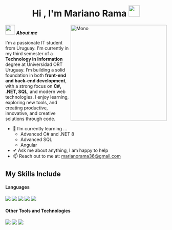 <h1 align="center"><b>Hi , I'm Mariano Rama </b><img src="https://media.giphy.com/media/hvRJCLFzcasrR4ia7z/giphy.gif" width="35"></h1>
<!--  -->
<img align="right" width=300px alt="Mono" src="https://media2.giphy.com/media/v1.Y2lkPTc5MGI3NjExOHl0NWd1azZ4cnpzandxN3dsdWxyaXpjZWMwZG1tbDlucWlnMXd1ZyZlcD12MV9pbnRlcm5hbF9naWZfYnlfaWQmY3Q9Zw/KpACNEh8jXK2Q/giphy.gif" />

<img src="https://media.giphy.com/media/ObNTw8Uzwy6KQ/giphy.gif" width="30px">&nbsp;***About me***

I'm a passionate IT student from Uruguay.
I'm currently in my third semester of a **Technology in Information** degree at Universidad ORT Uruguay. I’m building a solid foundation in both **front-end and back-end development**, with a strong focus on **C#, .NET, SQL**, and modern web technologies.
I enjoy learning, exploring new tools, and creating productive, innovative, and creative solutions through code.
- 🌱 I’m currently learning ...
  - Advanced C# and .NET 8
  - Advanced SQL 
  - Angular
- ✔ Ask me about anything, I am happy to help<br>
- 📫 Reach out to me at: <a href="marianorama36@gmail.com">marianorama36@gmail.com</a>

## My Skills Include

<h4> Languages </h4>
<span> 
  <img src="https://img.shields.io/badge/HTML5-E34F26?style=for-the-badge&logo=html5&logoColor=white">
  <img src="https://img.shields.io/badge/CSS3-1572B6?style=for-the-badge&logo=css3&logoColor=white">
  <img src="https://img.shields.io/badge/JavaScript-F7DF1E?style=for-the-badge&logo=javascript&logoColor=black">
  <img src="https://img.shields.io/badge/c%23-%23239120.svg?style=for-the-badge&logo=csharp&logoColor=white">
  <img src="https://img.shields.io/badge/c++-%2300599C.svg?style=for-the-badge&logo=c%2B%2B&logoColor=white">

 
</span>


<h4> Other Tools and Technologies </h4>
<span>
  <img src="https://img.shields.io/badge/Git-F05032?style=for-the-badge&logo=git&logoColor=white">
  <img src="https://img.shields.io/badge/Microsoft%20SQL%20Server-CC2927?style=for-the-badge&logo=microsoft%20sql%20server&logoColor=white">
  <img src="https://img.shields.io/badge/MongoDB-%234ea94b.svg?style=for-the-badge&logo=mongodb&logoColor=white">

